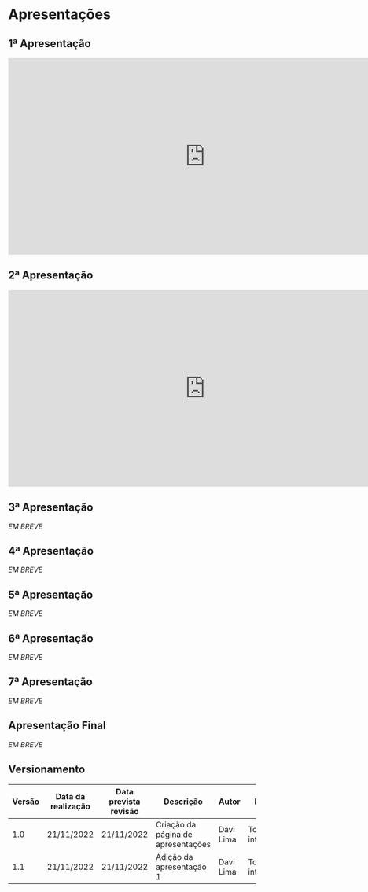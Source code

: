 # Apresentações

## 1ª Apresentação 

<iframe 
    width="800" height="400" src="https://www.youtube.com/embed/yamprZtio6Q" title="YouTube video player" frameborder="0" allow="accelerometer; autoplay; clipboard-write; encrypted-media; gyroscope; picture-in-picture" allowfullscreen>
</iframe>

## 2ª Apresentação 

<iframe 
    width="800" height="400" src="https://www.youtube.com/embed/4okhlxAK0I0" title="YouTube video player" frameborder="0" allow="accelerometer; autoplay; clipboard-write; encrypted-media; gyroscope; picture-in-picture" allowfullscreen>
</iframe>

## 3ª Apresentação 

*EM BREVE*

## 4ª Apresentação 

*EM BREVE*

## 5ª Apresentação

*EM BREVE*

## 6ª Apresentação

*EM BREVE*

## 7ª Apresentação

*EM BREVE*

## Apresentação Final 

*EM BREVE*

## Versionamento

| Versão | Data da realização | Data prevista revisão | Descrição | Autor | Revisor |
|--------|------|------|-----------|-------|---------|
| 1.0    | 21/11/2022 | 21/11/2022 | Criação da página de apresentações | Davi Lima | Todos integrantes |
| 1.1    | 21/11/2022 | 21/11/2022 | Adição da apresentação 1 | Davi Lima | Todos integrantes |

